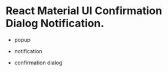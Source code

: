 # React Material UI Confirmation Dialog Notification.

- popup

- notification

- confirmation dialog

